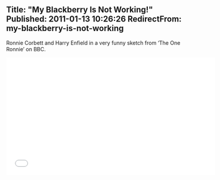 Title: "My Blackberry Is Not Working!"
Published: 2011-01-13 10:26:26
RedirectFrom: my-blackberry-is-not-working
---
Ronnie Corbett and Harry Enfield in a very funny sketch from ‘The One
Ronnie’ on BBC.

<iframe width="560" height="315" src="//www.youtube.com/embed/kAG39jKi0lI" frameborder="0" allowfullscreen></iframe>

